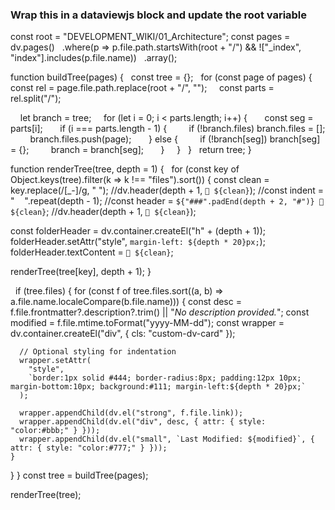 ### Wrap this in a dataviewjs block and update the root variable

const root = "DEVELOPMENT_WIKI/01_Architecture";
const pages = dv.pages()
  .where(p => p.file.path.startsWith(root + "/") && !["_index", "index"].includes(p.file.name))
  .array();

function buildTree(pages) {
  const tree = {};
  for (const page of pages) {
    const rel = page.file.path.replace(root + "/", "");
    const parts = rel.split("/");

    let branch = tree;
    for (let i = 0; i < parts.length; i++) {
      const seg = parts[i];
      if (i === parts.length - 1) {
        if (!branch.files) branch.files = [];
        branch.files.push(page);
      } else {
        if (!branch[seg]) branch[seg] = {};
        branch = branch[seg];
      }
    }
  }
  return tree;
}

function renderTree(tree, depth = 1) {
  for (const key of Object.keys(tree).filter(k => k !== "files").sort()) {
  const clean = key.replace(/[_-]/g, " ");
  //dv.header(depth + 1, `📁 ${clean}`);
  //const indent = "&nbsp;&nbsp;&nbsp;&nbsp;".repeat(depth - 1);
  //const header = `${"###".padEnd(depth + 2, "#")} 📁 ${clean}`;
  //dv.header(depth + 1, `📁 ${clean}`);

  const folderHeader = dv.container.createEl("h" + (depth + 1));
  folderHeader.setAttr("style", `margin-left: ${depth * 20}px;`);
  folderHeader.textContent = `📁 ${clean}`;

  renderTree(tree[key], depth + 1);
}

    if (tree.files) {
    for (const f of tree.files.sort((a, b) => a.file.name.localeCompare(b.file.name))) {
      const desc = f.file.frontmatter?.description?.trim() || "_No description provided._";
      const modified = f.file.mtime.toFormat("yyyy-MM-dd");
      const wrapper = dv.container.createEl("div", { cls: "custom-dv-card" });

      // Optional styling for indentation
      wrapper.setAttr(
        "style",
        `border:1px solid #444; border-radius:8px; padding:12px 10px; margin-bottom:10px; background:#111; margin-left:${depth * 20}px;`
      );

      wrapper.appendChild(dv.el("strong", f.file.link));
      wrapper.appendChild(dv.el("div", desc, { attr: { style: "color:#bbb;" } }));
      wrapper.appendChild(dv.el("small", `Last Modified: ${modified}`, { attr: { style: "color:#777;" } }));
    }
  }
}
const tree = buildTree(pages);

renderTree(tree);